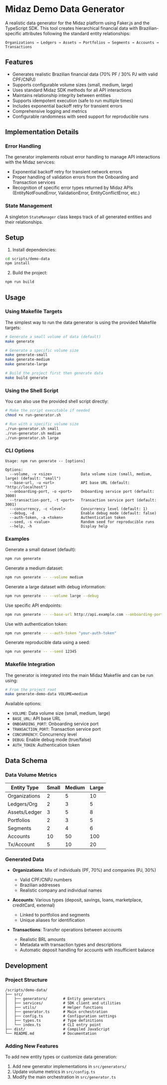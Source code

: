 # Midaz Demo Data Generator

A realistic data generator for the Midaz platform using Faker.js and the TypeScript SDK. This tool creates hierarchical financial data with Brazilian-specific attributes following the standard entity relationships:

`Organizations → Ledgers → Assets → Portfolios → Segments → Accounts → Transactions`

## Features

- Generates realistic Brazilian financial data (70% PF / 30% PJ with valid CPF/CNPJ)
- Supports configurable volume sizes (small, medium, large)
- Uses standard Midaz SDK methods for all API interactions
- Maintains relationship integrity between entities
- Supports idempotent execution (safe to run multiple times)
- Includes exponential backoff retry for transient errors
- Comprehensive logging and metrics
- Configurable randomness with seed support for reproducible runs

## Implementation Details

### Error Handling

The generator implements robust error handling to manage API interactions with the Midaz services:

- Exponential backoff retry for transient network errors
- Proper handling of validation errors from the Onboarding and Transaction services
- Recognition of specific error types returned by Midaz APIs (EntityNotFoundError, ValidationError, EntityConflictError, etc.)

### State Management

A singleton `StateManager` class keeps track of all generated entities and their relationships.

## Setup

1. Install dependencies:

```bash
cd scripts/demo-data
npm install
```

2. Build the project:

```bash
npm run build
```

## Usage

### Using Makefile Targets

The simplest way to run the data generator is using the provided Makefile targets:

```bash
# Generate a small volume of data (default)
make generate

# Generate a specific volume size
make generate-small
make generate-medium
make generate-large

# Build the project first then generate data
make build generate
```

### Using the Shell Script

You can also use the provided shell script directly:

```bash
# Make the script executable if needed
chmod +x run-generator.sh

# Run with a specific volume size
./run-generator.sh small
./run-generator.sh medium
./run-generator.sh large
```

### CLI Options

```
Usage: npm run generate -- [options]

Options:
  --volume, -v <size>             Data volume size (small, medium, large) (default: "small")
  --base-url, -u <url>            API base URL (default: "http://localhost")
  --onboarding-port, -o <port>    Onboarding service port (default: 3000)
  --transaction-port, -t <port>   Transaction service port (default: 3001)
  --concurrency, -c <level>       Concurrency level (default: 1)
  --debug, -d                     Enable debug mode (default: false)
  --auth-token, -a <token>        Authentication token
  --seed, -s <value>              Random seed for reproducible runs
  --help, -h                      Display help
```

### Examples

Generate a small dataset (default):

```bash
npm run generate
```

Generate a medium dataset:

```bash
npm run generate -- --volume medium
```

Generate a large dataset with debug information:

```bash
npm run generate -- --volume large --debug
```

Use specific API endpoints:

```bash
npm run generate -- --base-url http://api.example.com --onboarding-port 8080 --transaction-port 8081
```

Use with authentication token:

```bash
npm run generate -- --auth-token "your-auth-token"
```

Generate reproducible data using a seed:

```bash
npm run generate -- --seed 12345
```

### Makefile Integration

The generator is integrated into the main Midaz Makefile and can be run using:

```bash
# From the project root
make generate-demo-data VOLUME=medium
```

Available options:

- `VOLUME`: Data volume size (small, medium, large)
- `BASE_URL`: API base URL
- `ONBOARDING_PORT`: Onboarding service port
- `TRANSACTION_PORT`: Transaction service port
- `CONCURRENCY`: Concurrency level
- `DEBUG`: Enable debug mode (true/false)
- `AUTH_TOKEN`: Authentication token

## Data Schema

### Data Volume Metrics

| Entity Type   | Small | Medium | Large |
|---------------|-------|--------|-------|
| Organizations | 2     | 5      | 10    |
| Ledgers/Org   | 2     | 3      | 5     |
| Assets/Ledger | 3     | 5      | 8     |
| Portfolios    | 2     | 3      | 5     |
| Segments      | 2     | 4      | 6     |
| Accounts      | 10    | 50     | 100   |
| Tx/Account    | 5     | 10     | 20    |

### Generated Data

- **Organizations**: Mix of individuals (PF, 70%) and companies (PJ, 30%)
  - Valid CPF/CNPJ numbers
  - Brazilian addresses
  - Realistic company and individual names

- **Accounts**: Various types (deposit, savings, loans, marketplace, creditCard, external)
  - Linked to portfolios and segments
  - Unique aliases for identification

- **Transactions**: Transfer operations between accounts
  - Realistic BRL amounts
  - Metadata with transaction types and descriptions
  - Automatic deposit handling for accounts with insufficient balance

## Development

### Project Structure

```
/scripts/demo-data/
├── src/
│   ├── generators/       # Entity generators
│   ├── services/         # SDK client and utilities
│   ├── utils/            # Helper functions
│   ├── generator.ts      # Main orchestration
│   ├── config.ts         # Configuration settings
│   ├── types.ts          # Type definitions
│   └── index.ts          # CLI entry point
├── dist/                 # Compiled JavaScript
└── README.md             # Documentation
```

### Adding New Features

To add new entity types or customize data generation:

1. Add new generator implementations in `src/generators/`
2. Update volume metrics in `src/config.ts`
3. Modify the main orchestration in `src/generator.ts`
